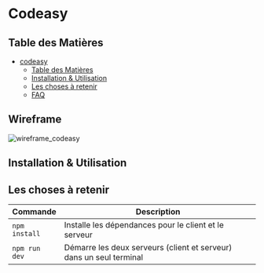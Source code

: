 # Codeasy

## Table des Matières

- [codeasy](#codeasy)
  - [Table des Matières](#table-des-matières)
  - [Installation \& Utilisation](#installation--utilisation)
  - [Les choses à retenir](#les-choses-à-retenir)
  - [FAQ](#faq)
    
## Wireframe
![wireframe_codeasy](https://github.com/user-attachments/assets/13589fe5-958a-46a0-bf9b-6e071fcfb38f)

## Installation & Utilisation


## Les choses à retenir

| Commande             | Description                                                         |
| -------------------- | ------------------------------------------------------------------- |
| `npm install`        | Installe les dépendances pour le client et le serveur               |
| `npm run dev`        | Démarre les deux serveurs (client et serveur) dans un seul terminal |








